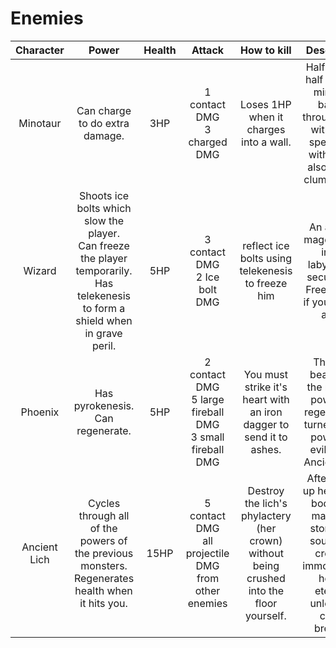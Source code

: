 # Enemies

| Character | Power | Health | Attack | How to kill | Description | Notes            |
| :-------: | :---: | :----: | :----: | :---------: | :---------: | :--------------: |
| Minotaur  | Can charge to do extra damage. | 3HP    | 1 contact DMG <br /> 3 charged DMG   | Loses 1HP when it charges into a wall. | Half human, half bull, the minotaur barrels through walls with great speed. But with speed also comes clumsiness... | ~ |
| Wizard | Shoots ice bolts which slow the player. <br />Can freeze the player temporarily. <br />Has telekenesis to form a shield when in grave peril.| 5HP | 3 contact DMG <br />2 Ice bolt DMG | reflect ice bolts using telekenesis to freeze him | An ancient mage placed in the labyrinth to secure you. Freezes you if you get too angy. | ~ |
| Phoenix | Has pyrokenesis. <br />Can regenerate. | 5HP | 2 contact DMG<br />5 large fireball DMG<br />3 small fireball DMG | You must strike it's heart with an iron dagger to send it to ashes. | The fiery beast with the magical powers of regeneration turned to the powers of evil by the Ancient Lich. | ~ |
| Ancient Lich | Cycles through all of the powers of the previous monsters. <br />Regenerates health when it hits you. | 15HP | 5 contact DMG<br />all projectile DMG from other enemies | Destroy the lich's phylactery (her crown) without being crushed into the floor yourself. | After giving up her mortal body, this mage has stored her soul in her crown - immortalising her for eternity; unless the crown breaks... | ~ |